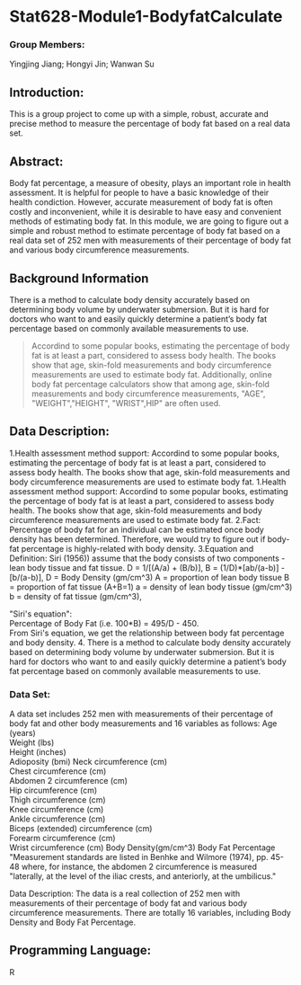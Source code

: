 # Stat628-Module1-BodyfatCalculate
### Group Members: 
Yingjing Jiang; Hongyi Jin; Wanwan Su
## Introduction:
This is a group project to come up with a simple, robust, accurate and precise method to measure the percentage of body fat based on a real data set.

## Abstract:
Body fat percentage, a measure of obesity, plays an important role in health assessment. It is helpful for people to have a basic knowledge of their health condiction. However, accurate measurement of body fat is often costly and inconvenient, while it is desirable to have easy and convenient methods of estimating body fat. 
In this module, we are going to figure out a simple and robust method to estimate percentage of body fat based on a real data set of 252 men with measurements of their percentage of body fat and various body circumference measurements.

## Background Information 

There is a method to calculate body density accurately based on determining body volume by underwater submersion. But it is hard for doctors who want to and easily quickly determine a patient’s body fat percentage based on commonly available measurements to use.

>Accordind to some popular books, estimating the percentage of body fat is at least a part, considered to assess body health. The books show that age, skin-fold measurements and body circumference measurements are used to estimate body fat. Additionally, online body fat percentage calculators show that among age, skin-fold measurements and body circumference measurements, "AGE", "WEIGHT","HEIGHT", "WRIST",HIP" are often used.


## Data Description:

1.Health assessment method support: Accordind to some popular books, estimating the percentage of body fat is at least a part, considered to assess body health. The books show that age, skin-fold measurements and body circumference measurements are used to estimate body fat.
1.Health assessment method support: Accordind to some popular books, estimating the percentage of body fat is at least a part, considered to assess body health. The books show that age, skin-fold measurements and body circumference measurements are used to estimate body fat.
2.Fact: Percentage of body fat for an individual can be estimated once body density has been determined. Therefore, we would try to figure out if body-fat percentage is highly-related with body density.
3.Equation and  Definition:
Siri (1956)) assume that the body consists of two components - lean body tissue and fat tissue.
D = 1/[(A/a) + (B/b)], B = (1/D)*[ab/(a-b)] - [b/(a-b)], 
D = Body Density (gm/cm^3) 
A = proportion of lean body tissue 
B = proportion of fat tissue (A+B=1) 
a = density of lean body tissue (gm/cm^3) 
b = density of fat tissue (gm/cm^3), 

"Siri's equation":  
Percentage of Body Fat (i.e. 100*B) = 495/D - 450.  
From Siri's equation, we get the relationship between body fat percentage and  body density.
4. There is a method to calculate body density accurately based on determining body volume by underwater submersion. But it is hard for doctors who want to and easily quickly determine a patient’s body fat percentage based on commonly available measurements to use.

### Data Set:
A data set includes 252 men with measurements of their percentage of body fat and other body measurements and 16 variables as follows:
Age (years)  
Weight (lbs)  
Height (inches)  
Adioposity (bmi)
Neck circumference (cm)  
Chest circumference (cm)  
Abdomen 2 circumference (cm)  
Hip circumference (cm)  
Thigh circumference (cm)  
Knee circumference (cm)  
Ankle circumference (cm)  
Biceps (extended) circumference (cm)  
Forearm circumference (cm)  
Wrist circumference (cm) 
Body Density(gm/cm^3)
Body Fat Percentage
"Measurement standards are listed in Benhke and Wilmore (1974), pp. 45-48 where, for instance, the abdomen 2 circumference is measured "laterally, at the level of the iliac crests, and anteriorly, at the umbilicus."

Data Description:
The data is a real collection of 252 men with measurements of their percentage of body fat and various body circumference measurements. There are totally 16 variables, including Body Density and Body Fat Percentage.


## Programming Language:
R

